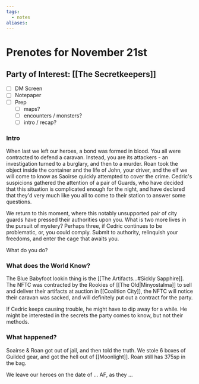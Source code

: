 ```yaml
---
tags:
  - notes
aliases:
---
```


# Prenotes for November 21st
## Party of Interest: [[The Secretkeepers]]
- [ ] DM Screen
- [ ] Notepaper
- [ ] Prep
	- [ ] maps?
	- [ ] encounters / monsters?
	- [ ] intro / recap?

### Intro
When last we left our heroes, a bond was formed in blood. You all were contracted to defend a caravan. Instead, you are its attackers - an investigation turned to a burglary, and then to a murder. Roan took the object inside the container and the life of John, your driver, and the elf we will come to know as Saoirse quickly attempted to cover the crime. Cedric's suspicions gathered the attention of a pair of Guards, who have decided that this situation is complicated enough for the night, and have declared that they'd very much like you all to come to their station to answer some questions.

We return to this moment, where this notably unsupported pair of city guards have pressed their authorities upon you. What is two more lives in the pursuit of mystery? Perhaps three, if Cedric continues to be problematic, or, you could comply. Submit to authority, relinquish your freedoms, and enter the cage that awaits you.

What do you do?

### What does the World Know?

The Blue Babyfoot lookin thing is the [[The Artifacts...#Sickly Sapphire]]. The NFTC was contracted by the Rookies of [[The Old|Minyostalma]] to sell and deliver their artifacts at auction in [[Coalition City]], the NFTC will notice their caravan was sacked, and will definitely put out a contract for the party.

If Cedric keeps causing trouble, he might have to dip away for a while. He might be interested in the secrets the party comes to know, but not their methods. 

### What happened?

Soairse & Roan got out of jail, and then told the truth. We stole 6 boxes of Guilded gear, and got the hell out of [[Moonlight]]. Roan still has 375sp in the bag.

We leave our heroes on the date of ... AF, as they ...